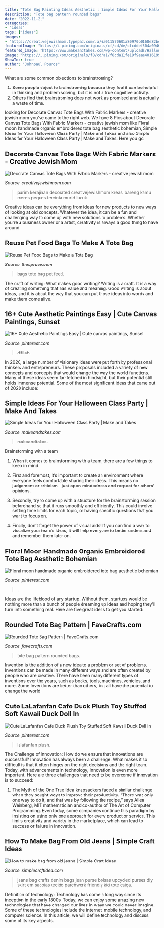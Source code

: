 ```yaml
---
title: "Tote Bag Painting Ideas Aesthetic : Simple Ideas For Your Halloween Class Party"
description: "Tote bag pattern rounded bags"
date: "2022-11-21"
categories:
- "ideas"
tags: ["ideas"]
images:
- "https://creativejewishmom.typepad.com/.a/6a011570601a80970b0168e82be21d970c-600wi"
featuredImage: "https://i.pinimg.com/originals/cf/cd/de/cfcddef504a09469176c93f3b31c53e8.jpg"
featured_image: "https://www.makeandtakes.com/wp-content/uploads/Halloween-Classroom-Party-Ideas.jpg"
image: "https://i.pinimg.com/originals/f8/cd/a1/f8cda11fe19f9eaa40161993f26aa907.jpg"
ShowToc: true
author: "Johnpaul Pouros"
---
```



What are some common objections to brainstroming?
1. Some people object to brainstroming because they feel it can be helpful in thinking and problem solving, but it is not a true cognitive activity.
2. Others find that brainstroming does not work as promised and is actually a waste of time.

	

		
looking for Decorate Canvas Tote Bags With Fabric Markers - creative jewish mom you've came to the right web. We have 8 Pics about Decorate Canvas Tote Bags With Fabric Markers - creative jewish mom like Floral moon handmade organic embroidered tote bag aesthetic bohemian, Simple Ideas for Your Halloween Class Party | Make and Takes and also Simple Ideas for Your Halloween Class Party | Make and Takes. Here you go:
		
    
## Decorate Canvas Tote Bags With Fabric Markers - Creative Jewish Mom

<img loading=lazy src="https://creativejewishmom.typepad.com/.a/6a011570601a80970b0168e82be21d970c-600wi" onerror="this.onerror=null;this.src='https://tse3.mm.bing.net/th?id=OIP.sY0hOi47eHH0hMHULNacFwHaJk&amp;pid=15.1';" alt="Decorate Canvas Tote Bags With Fabric Markers - creative jewish mom">

_Source: creativejewishmom.com_

>purim kerajinan decorated creativejewishmom kreasi bareng kamu meres peques tercinta murid lucuk. 

	

Creative ideas can be everything from ideas for new products to new ways of looking at old concepts. Whatever the idea, it can be a fun and challenging way to come up with new solutions to problems. Whether you're a business owner or a artist, creativity is always a good thing to have around.

    
## Reuse Pet Food Bags To Make A Tote Bag

<img loading=lazy src="https://fthmb.tqn.com/QnAN2DxIBl5dmDwB6JOBk72Nnm4=/2993x2757/filters:fill(auto,1)/feedbagtote1a-57bb02205f9b58cdfdd3e8d6.jpg" onerror="this.onerror=null;this.src='https://tse3.mm.bing.net/th?id=OIP.flrkEdU6QcV_TaE1DfBpgQHaG0&amp;pid=15.1';" alt="Reuse Pet Food Bags to Make a Tote Bag">

_Source: thespruce.com_

>bags tote bag pet feed. 

	

The craft of writing: What makes good writing?
Writing is a craft. It is a way of creating something that has value and meaning. Good writing is about ideas, and it is about the way that you can put those ideas into words and make them come alive.

    
## 16+ Cute Aesthetic Paintings Easy | Cute Canvas Paintings, Sunset

<img loading=lazy src="https://i.pinimg.com/originals/cf/cd/de/cfcddef504a09469176c93f3b31c53e8.jpg" onerror="this.onerror=null;this.src='https://tse1.mm.bing.net/th?id=OIP.5QDCSc9gxblq3kiY05dUCAHaKE&amp;pid=15.1';" alt="16+ Cute Aesthetic Paintings Easy | Cute canvas paintings, Sunset">

_Source: pinterest.com_

>difilab. 

	

In 2020, a large number of visionary ideas were put forth by professional thinkers and entrepreneurs. These proposals included a variety of new concepts and concepts that would change the way the world functions. Many of these ideas seem far-fetched in hindsight, but their potential still holds immense potential. Some of the most significant ideas that came out of 2020 include: 

    
## Simple Ideas For Your Halloween Class Party | Make And Takes

<img loading=lazy src="https://www.makeandtakes.com/wp-content/uploads/Halloween-Classroom-Party-Ideas.jpg" onerror="this.onerror=null;this.src='https://tse2.mm.bing.net/th?id=OIP.NcmsadWZRQdtikraYzJZGwHaHa&amp;pid=15.1';" alt="Simple Ideas for Your Halloween Class Party | Make and Takes">

_Source: makeandtakes.com_

>makeandtakes. 

	

Brainstorming with a team
1. When it comes to brainstorming with a team, there are a few things to keep in mind.
2. First and foremost, it’s important to create an environment where everyone feels comfortable sharing their ideas. This means no judgement or criticism – just open-mindedness and respect for others’ opinions.

3. Secondly, try to come up with a structure for the brainstorming session beforehand so that it runs smoothly and efficiently. This could involve setting time limits for each topic, or having specific questions that you want to focus on.

4. Finally, don’t forget the power of visual aids! If you can find a way to visualize your team’s ideas, it will help everyone to better understand and remember them later on.

    
## Floral Moon Handmade Organic Embroidered Tote Bag Aesthetic Bohemian

<img loading=lazy src="https://i.pinimg.com/originals/f8/cd/a1/f8cda11fe19f9eaa40161993f26aa907.jpg" onerror="this.onerror=null;this.src='https://tse2.mm.bing.net/th?id=OIP.tkBJeTf9a0iiUeuPggp2uwHaJ4&amp;pid=15.1';" alt="Floral moon handmade organic embroidered tote bag aesthetic bohemian">

_Source: pinterest.com_

>. 

	

Ideas are the lifeblood of any startup. Without them, startups would be nothing more than a bunch of people dreaming up ideas and hoping they'll turn into something real. Here are five great ideas to get you started: 

    
## Rounded Tote Bag Pattern | FaveCrafts.com

<img loading=lazy src="http://irepo.primecp.com/2016/04/277474/Rounded-Tote-Bag-Pattern_ExtraLarge700_ID-1616604.jpg?v=1616604" onerror="this.onerror=null;this.src='https://tse1.mm.bing.net/th?id=OIP.sH9zL8NpIFfyF-MfVay0QQHaLG&amp;pid=15.1';" alt="Rounded Tote Bag Pattern | FaveCrafts.com">

_Source: favecrafts.com_

>tote bag pattern rounded bags. 

	

Invention is the addition of a new idea to a problem or set of problems. Inventions can be made in many different ways and are often created by people who are creative. There have been many different types of inventions over the years, such as books, tools, machines, vehicles, and more. Some inventions are better than others, but all have the potential to change the world.

    
## Cute LaLafanfan Cafe Duck Plush Toy Stuffed Soft Kawaii Duck Doll In

<img loading=lazy src="https://i.pinimg.com/736x/b1/0e/d3/b10ed39587412981cbfeb7036869ebe9.jpg" onerror="this.onerror=null;this.src='https://tse2.mm.bing.net/th?id=OIP.c8XssNROas5YOgthRLfEiAHaHa&amp;pid=15.1';" alt="Cute LaLafanfan Cafe Duck Plush Toy Stuffed Soft Kawaii Duck Doll in">

_Source: pinterest.com_

>lalafanfan plush. 

	

The Challenge of Innovation: How do we ensure that innovations are successful?
Innovation has always been a challenge. What makes it so difficult is that it often hinges on the right decisions and the right team. Today, with advancements in technology, innovation is even more important. Here are three challenges that need to be overcome if innovation is to succeed:
1. The Myth of the One True Idea
 knapsackers faced a similar challenge when they sought ways to improve their productivity. “There was only one way to do it, and that was by following the recipe,” says Allen Weinberg, MIT mathematician and co-author of The Art of Computer Programming. Even today, some companies continue this paradigm by insisting on using only one approach for every product or service. This limits creativity and variety in the marketplace, which can lead to success or failure in innovation.


    
## How To Make Bag From Old Jeans | Simple Craft Ideas

<img loading=lazy src="https://simplecraftidea.com/wp-content/uploads/2017/12/bag-from-old-jeans-4.jpg" onerror="this.onerror=null;this.src='https://tse2.mm.bing.net/th?id=OIP.2aqbFhJk-w2wXIlf8uYgTAHaJ4&amp;pid=15.1';" alt="How to make bag from old jeans | Simple Craft Ideas">

_Source: simplecraftidea.com_

>jeans bag crafts denim bags jean purse bolsas upcycled purses diy skirt em sacolas tecido patchwork friendly kid tote calça. 

	

Definition of technology:
Technology has come a long way since its inception in the early 1800s. Today, we can enjoy some amazing new technologies that have changed our lives in ways we could never imagine. Some of these technologies include the internet, mobile technology, and computer science. In this article, we will define technology and discuss some of its key aspects.

